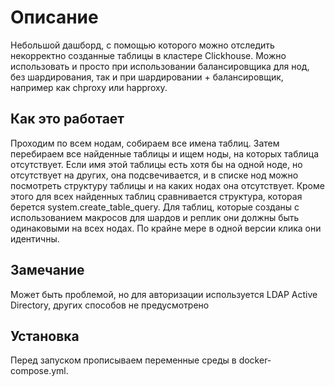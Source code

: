 # Описание

Небольшой дашборд, с помощью которого можно отследить некорректно созданные таблицы в кластере Clickhouse. Можно использовать и просто при использовании балансировщика для нод, без шардирования, так и при шардировании + балансировщик, например как chproxy или happroxy. 

## Как это работает
Проходим по всем нодам, собираем все имена таблиц. Затем перебираем все найденные таблицы и ищем ноды, на которых таблица отсутствует. Если имя этой таблицы есть хотя бы на одной ноде, но отсутствует на других, она подсвечивается, и в списке нод можно посмотреть структуру таблицы и на каких нодах она отсутствует. 
Кроме этого для всех найденных таблиц сравнивается структура, которая берется system.create_table_query. Для таблиц, которые созданы с использованием макросов для шардов и реплик они должны быть одинаковыми на всех нодах. По крайне мере в одной версии клика они идентичны.  

## Замечание
Может быть проблемой, но для авторизации используется LDAP Active Directory, других способов не предусмотрено 
## Установка
Перед запуском прописываем переменные среды в docker-compose.yml.



